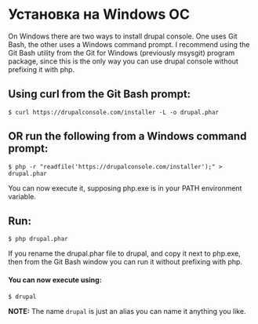 # Установка на Windows ОС
On Windows there are two ways to install drupal console. One uses Git Bash, the other uses a Windows command prompt. I recommend using the Git Bash utility from the Git for Windows (previously msysgit) program package, since this is the only way you can use drupal console without prefixing it with php.

## Using curl from the Git Bash prompt:
```
$ curl https://drupalconsole.com/installer -L -o drupal.phar
```
## OR run the following from a Windows command prompt:
```
$ php -r "readfile('https://drupalconsole.com/installer');" > drupal.phar
```

You can now execute it, supposing php.exe is in your PATH environment variable.

## Run:

```
$ php drupal.phar
```

If you rename the drupal.phar file to drupal, and copy it next to php.exe, then from the Git Bash window you can run it without prefixing with php.

#### You can now execute using:
```
$ drupal
```

**NOTE:** The name `drupal` is just an alias you can name it anything you like.
